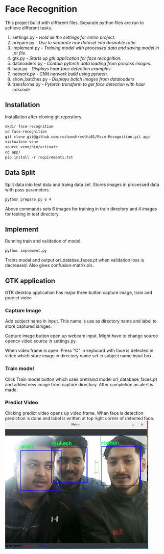 # Face Recognition

This project build with different files. Separate python files are run to achieve different tasks.

1. settings.py -  *Hold all the settings for entire project.* 
2. prepare.py - *Use to separate raw dataset into desirable ratio.*
3. implement.py - *Training model with processed data and saving model in .pt file.*
4. gtk.py - *Starts up gtk application for face recognition.*
5. dataloaders.py - *Contain pytorch data loading from process images.*
6. haar.py - *Displays haar face detection examples.*
7. network.py - *CNN network build using pytorch.*
8. show_batches.py - *Displays batch images from dataloaders*
9. transforms.py - *Pytorch transform to get face detection with haar cascade*


## Installation

Installation after cloning git repository.

```p
mkdir face-recognition
cd face-recognition
git clone git@github.com:roshanshrestha01/Face-Recognition.git app
virtualenv venv
source venv/bin/activate
cd app/
pip install -r requirements.txt
```

## Data Split

Split data into test data and traing data set. Stores images in processed data with pass parameters.

```bash
python prepare.py 6 4
```

Above commands sets 6 images for training in train directory and 4 images for testing in test directory.


## Implement

Running train and validation of model.

```bash 
python implement.py
```


Trains model and output orl_databse_faces.pt when validation loss is decreased. Also gives confusion-matrix.xls.


## GTK application

GTK desktop application has major three button capture image, train and predict video

### Capture Image
Add subject name in input. This name is use as directory name and label to store captured iamges.

Capture image button open up webcam input. Might have to change source
opencv video source in settings.py.

When video frame is open. Press "C" in keyboard with face is detected in video which store image in
directory name set in subject name input box.

### Train model

Click Train model button which uses pretraind model orl_database_faces.pt and added new image from capture
directory. After completion an alert is made.

### Predict Video

Clicking predict video opens up video frame. Whan face is detection prediction is done and label is
written at top right corner of detected face.
![Predit image](image/predit.png#center)




 
